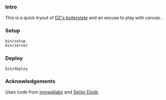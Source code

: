 ### Intro

This is a quick tryout of [DZ's boilerplate](https://github.com/dzucconi/boilerplate) and an excuse to play with canvas. 

### Setup

```bash
bin/setup
bin/server
```

### Deploy

```
bin/deploy
```

### Acknowledgements
Uses code from [ironwallaby](https://github.com/ironwallaby/delaunay) and [Señor Doob](http://mrdoob.com/).
